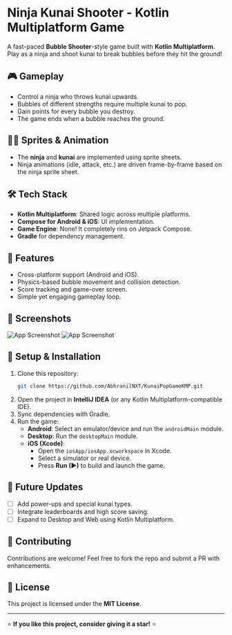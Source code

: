 # Ninja Kunai Shooter - Kotlin Multiplatform Game

A fast-paced **Bubble Shooter**-style game built with **Kotlin Multiplatform**. Play as a ninja and shoot kunai to break bubbles before they hit the ground!

## 🎮 Gameplay
- Control a ninja who throws kunai upwards.
- Bubbles of different strengths require multiple kunai to pop.
- Gain points for every bubble you destroy.
- The game ends when a bubble reaches the ground.

## 🧙‍♂️ Sprites & Animation
- The **ninja** and **kunai** are implemented using sprite sheets.
- Ninja animations (idle, attack, etc.) are driven frame-by-frame based on the ninja sprite sheet.

## 🛠️ Tech Stack
- **Kotlin Multiplatform**: Shared logic across multiple platforms.
- **Compose for Android & iOS**: UI implementation.
- **Game Engine**: None! It completely rins on Jetpack Compose.
- **Gradle** for dependency management.

## 🚀 Features
- Cross-platform support (Android and iOS).
- Physics-based bubble movement and collision detection.
- Score tracking and game-over screen.
- Simple yet engaging gameplay loop.

## 📸 Screenshots

![App Screenshot](https://i.postimg.cc/Znt4V0Gy/Screenshot-20250405-014642.png)
![App Screenshot](https://i.postimg.cc/hvgNXxFM/Screenshot-20250405-014730.png)


## 🔧 Setup & Installation
1. Clone this repository:
   ```sh
   git clone https://github.com/AbhranilNXT/KunaiPopGameKMP.git
   ```
2. Open the project in **IntelliJ IDEA** (or any Kotlin Multiplatform-compatible IDE).
3. Sync dependencies with Gradle.
4. Run the game:
   - **Android**: Select an emulator/device and run the `androidMain` module.
   - **Desktop**: Run the `desktopMain` module.
   - **iOS (Xcode)**:
     - Open the `iosApp/iosApp.xcworkspace` in Xcode.
     - Select a simulator or real device.
     - Press **Run (▶)** to build and launch the game.

## 🎯 Future Updates
- [ ] Add power-ups and special kunai types.
- [ ] Integrate leaderboards and high score saving.
- [ ] Expand to Desktop and Web using Kotlin Multiplatform.

## 🤝 Contributing
Contributions are welcome! Feel free to fork the repo and submit a PR with enhancements.

## 📜 License
This project is licensed under the **MIT License**.

---

⭐ **If you like this project, consider giving it a star!** ⭐

